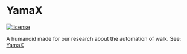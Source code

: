 # YamaX
[![license](https://img.shields.io/github/license/Y-modify/YamaX.svg)](LICENSE)

A humanoid made for our research about the automation of walk. See: [YamaX](https://www.y-modify.org/yamax)
